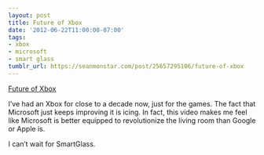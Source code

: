 ```yaml
---
layout: post
title: Future of Xbox
date: '2012-06-22T11:00:00-07:00'
tags:
- xbox
- microsoft
- smart glass
tumblr_url: https://seanmonstar.com/post/25657295106/future-of-xbox
---
```

[Future of Xbox](http://www.youtube.com/watch?v=ZtFjCGg1N68)  

I’ve had an Xbox for close to a decade now, just for the games. The fact that Microsoft just keeps improving it is icing. In fact, this video makes me feel like Microsoft is better equipped to revolutionize the living room than Google or Apple is.

I can’t wait for SmartGlass.

